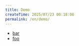 ```yaml
---
title: Demo
createTime: 2025/07/23 00:18:06
permalink: /en/demo/
---
```


- [bar](./bar.md)
- [foo](./foo.md)
